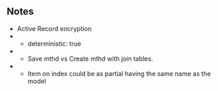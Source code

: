 ## Notes
- Active Record encryption
- - deterministic: true
- - Save mthd vs Create mthd with join tables.
- - Item on index could be as partial having the same name as the model
